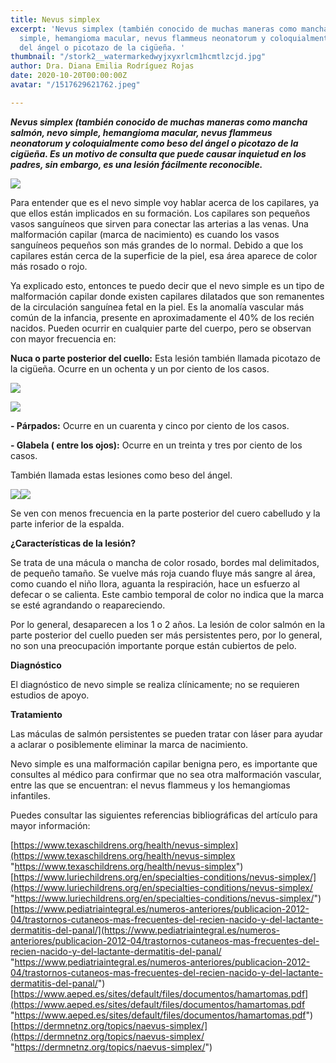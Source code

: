 ```yaml
---
title: Nevus simplex
excerpt: 'Nevus simplex (también conocido de muchas maneras como mancha salmón, nevo
  simple, hemangioma macular, nevus flammeus neonatorum y coloquialmente como beso
  del ángel o picotazo de la cigüeña. '
thumbnail: "/stork2__watermarkedwyjxyxrlcm1hcmtlzcjd.jpg"
author: Dra. Diana Emilia Rodríguez Rojas
date: 2020-10-20T00:00:00Z
avatar: "/1517629621762.jpeg"

---
```

**_Nevus simplex (también conocido de muchas maneras como mancha salmón, nevo simple, hemangioma macular, nevus flammeus neonatorum y coloquialmente como beso del ángel o picotazo de la cigüeña. Es un motivo de consulta que puede causar inquietud en los padres, sin embargo, es una lesión fácilmente reconocible._**

![](/blood-heart-capillaries-arteries-veins.jpg)

Para entender que es el nevo simple voy hablar acerca de los capilares, ya que ellos están implicados en su formación. Los capilares son pequeños vasos sanguíneos que sirven para conectar las arterias a las venas. Una malformación capilar (marca de nacimiento) es cuando los vasos sanguíneos pequeños son más grandes de lo normal. Debido a que los capilares están cerca de la superficie de la piel, esa área aparece de color más rosado o rojo.

Ya explicado esto, entonces te puedo decir que el nevo simple es un tipo de malformación capilar donde existen capilares dilatados que son remanentes de la circulación sanguínea fetal en la piel. Es la anomalía vascular más común de la infancia, presente en aproximadamente el 40% de los recién nacidos. Pueden ocurrir en cualquier parte del cuerpo, pero se observan con mayor frecuencia en:

**Nuca o parte posterior del cuello:** Esta lesión también llamada picotazo de la cigüeña. Ocurre en un ochenta y un por ciento de los casos.

![](/naevus-simplex-02__watermarkedwyjxyxrlcm1hcmtlzcjd.jpeg)

![](/dibujos-animados-aves-ciguena-bebe_29190-3313.jpg)

**- Párpados:** Ocurre en un cuarenta y cinco por ciento de los casos.

**- Glabela ( entre los ojos):** Ocurre en un treinta y tres por ciento de los casos.

También llamada estas lesiones como beso del ángel.

![](/download.jpeg)![](/angel-besos-en-la-frente-del-nino-cy8c86.jpg)

Se ven con menos frecuencia en la parte posterior del cuero cabelludo y la parte inferior de la espalda.

**¿Características de la lesión?**

Se trata de una mácula o mancha de color rosado, bordes mal delimitados, de pequeño tamaño. Se vuelve más roja cuando fluye más sangre al área, como cuando el niño llora, aguanta la respiración, hace un esfuerzo al defecar o se calienta. Este cambio temporal de color no indica que la marca se esté agrandando o reapareciendo.

Por lo general, desaparecen a los 1 o 2 años. La lesión de color salmón en la parte posterior del cuello pueden ser más persistentes pero, por lo general, no son una preocupación importante porque están cubiertos de pelo.

**Diagnóstico**

El diagnóstico de nevo simple se realiza clínicamente; no se requieren estudios de apoyo.

**Tratamiento**

Las máculas de salmón persistentes se pueden tratar con láser para ayudar a aclarar o posiblemente eliminar la marca de nacimiento.

Nevo simple es una malformación capilar benigna pero, es importante que consultes al médico para confirmar que no sea otra malformación vascular, entre las que se encuentran: el nevus flammeus y los hemangiomas infantiles.

Puedes consultar las siguientes referencias bibliográficas del artículo para mayor información:

[https://www.texaschildrens.org/health/nevus-simplex](https://www.texaschildrens.org/health/nevus-simplex "https://www.texaschildrens.org/health/nevus-simplex")  
[https://www.luriechildrens.org/en/specialties-conditions/nevus-simplex/](https://www.luriechildrens.org/en/specialties-conditions/nevus-simplex/ "https://www.luriechildrens.org/en/specialties-conditions/nevus-simplex/")  
[https://www.pediatriaintegral.es/numeros-anteriores/publicacion-2012-04/trastornos-cutaneos-mas-frecuentes-del-recien-nacido-y-del-lactante-dermatitis-del-panal/](https://www.pediatriaintegral.es/numeros-anteriores/publicacion-2012-04/trastornos-cutaneos-mas-frecuentes-del-recien-nacido-y-del-lactante-dermatitis-del-panal/ "https://www.pediatriaintegral.es/numeros-anteriores/publicacion-2012-04/trastornos-cutaneos-mas-frecuentes-del-recien-nacido-y-del-lactante-dermatitis-del-panal/")  
[https://www.aeped.es/sites/default/files/documentos/hamartomas.pdf](https://www.aeped.es/sites/default/files/documentos/hamartomas.pdf "https://www.aeped.es/sites/default/files/documentos/hamartomas.pdf")  
[https://dermnetnz.org/topics/naevus-simplex/](https://dermnetnz.org/topics/naevus-simplex/ "https://dermnetnz.org/topics/naevus-simplex/")